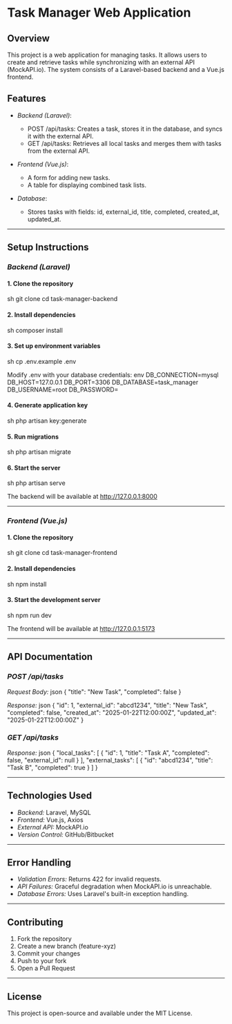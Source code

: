 # Task Manager Web Application

## Overview
This project is a web application for managing tasks. It allows users to create and retrieve tasks while synchronizing with an external API (MockAPI.io). The system consists of a Laravel-based backend and a Vue.js frontend.

## Features
- *Backend (Laravel)*:
  - POST /api/tasks: Creates a task, stores it in the database, and syncs it with the external API.
  - GET /api/tasks: Retrieves all local tasks and merges them with tasks from the external API.
  
- *Frontend (Vue.js)*:
  - A form for adding new tasks.
  - A table for displaying combined task lists.

- *Database*:
  - Stores tasks with fields: id, external_id, title, completed, created_at, updated_at.

---

## Setup Instructions

### *Backend (Laravel)*

#### 1. Clone the repository
sh
 git clone <your-repo-url>
 cd task-manager-backend


#### 2. Install dependencies
sh
 composer install


#### 3. Set up environment variables
sh
 cp .env.example .env

Modify .env with your database credentials:
env
DB_CONNECTION=mysql
DB_HOST=127.0.0.1
DB_PORT=3306
DB_DATABASE=task_manager
DB_USERNAME=root
DB_PASSWORD=


#### 4. Generate application key
sh
 php artisan key:generate


#### 5. Run migrations
sh
 php artisan migrate


#### 6. Start the server
sh
 php artisan serve


The backend will be available at http://127.0.0.1:8000

---

### *Frontend (Vue.js)*

#### 1. Clone the repository
sh
 git clone <your-repo-url>
 cd task-manager-frontend


#### 2. Install dependencies
sh
 npm install


#### 3. Start the development server
sh
 npm run dev


The frontend will be available at http://127.0.0.1:5173

---

## API Documentation

### *POST /api/tasks*
*Request Body:*
json
{
    "title": "New Task",
    "completed": false
}

*Response:*
json
{
    "id": 1,
    "external_id": "abcd1234",
    "title": "New Task",
    "completed": false,
    "created_at": "2025-01-22T12:00:00Z",
    "updated_at": "2025-01-22T12:00:00Z"
}


### *GET /api/tasks*
*Response:*
json
{
    "local_tasks": [
        { "id": 1, "title": "Task A", "completed": false, "external_id": null }
    ],
    "external_tasks": [
        { "id": "abcd1234", "title": "Task B", "completed": true }
    ]
}


---

## Technologies Used
- *Backend:* Laravel, MySQL
- *Frontend:* Vue.js, Axios
- *External API:* MockAPI.io
- *Version Control:* GitHub/Bitbucket

---

## Error Handling
- *Validation Errors:* Returns 422 for invalid requests.
- *API Failures:* Graceful degradation when MockAPI.io is unreachable.
- *Database Errors:* Uses Laravel's built-in exception handling.

---

## Contributing
1. Fork the repository
2. Create a new branch (feature-xyz)
3. Commit your changes
4. Push to your fork
5. Open a Pull Request

---

## License
This project is open-source and available under the MIT License.
